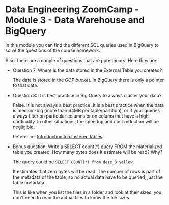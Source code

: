 # Data Engineering ZoomCamp - Module 3 - Data Warehouse and BigQuery

In this module you can find the different SQL queries used in BigQuery to solve
the questions of the course homework.

Also, there are a couple of questions that are pure theory. Here they are:

* Question 7: Where is the data stored in the External Table you created?

  The data is stored in the *GCP bucket*. In BigQuery there is only a pointer to that data.

* Question 8: It is best practice in Big Query to always cluster your data?

    False.
    It is not always a best practice.
    It is a best practice when the data is medium-big (more than 64MB per table/partition),
    or if your queries always filter on particular columns
    or on colums that have a high cardinality.
    In other situations, the speedup and cost reduction will be negligible.

    Reference: [Introduction to clustered tables](https://cloud.google.com/bigquery/docs/clustered-tables?form=MG0AV3)

* Bonus question: Write a SELECT count(*) query FROM the materialized table you created. How many bytes does it estimate will be read? Why?

  The query could be `SELECT COUNT(*) from dezc_3.yellow`.

  It estimates that zero bytes will be read.
  The number of rows is part of the metadata of the table, so no actual data have to be queried, just the table metadata.

  This is like when you list the files in a folder and look at their sizes: you don't need to read the actual files to know the file sizes.
